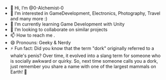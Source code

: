 - 👋 Hi, I’m @0-Alchemist-0
- 👀 I’m interested in GameDevelopment, Electronics, Photography, Travel and many more :) 
- 🌱 I’m currently learning Game Development with Unity
- 💞️ I’m looking to collaborate on similar projects
- 📫 How to reach me .
- 😄 Pronouns: Geeky & Nerdy
- ⚡ Fun fact: Did you know that the term "dork" originally referred to a whale's penis? Over time, it evolved into a slang term for someone who is socially awkward or quirky. So, next time someone calls you a dork, just remember you share a name with one of the largest mammals on Earth! 🐋

<!---
0-Alchemist-0/0-Alchemist-0 is a ✨ special ✨ repository because its `README.md` (this file) appears on your GitHub profile.
You can click the Preview link to take a look at your changes.
--->
